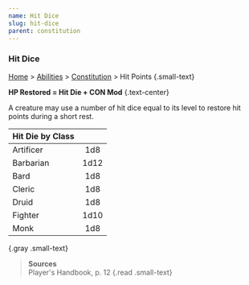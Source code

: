 ```yaml
---
name: Hit Dice
slug: hit-dice
parent: constitution
---
```

### Hit Dice
[Home](dm-operations-center) > [Abilities](abilities) > [Constitution](constitution) > Hit Points {.small-text}

**HP Restored = Hit Die + CON Mod** {.text-center}

A creature may use a number of hit dice equal to its level to restore hit points during a short rest.

| Hit Die by Class ||
|-----------|:---:|
| Artificer | 1d8   | Paladin   | 1d10 |
| Barbarian | 1d12 | Ranger    | 1d10 |
| Bard      | 1d8   | Rogue     | 1d8   |
| Cleric    | 1d8   | Sorcerer  | 1d6   |
| Druid     | 1d8   | Warlock   | 1d8   |
| Fighter   | 1d10 | Wizard    | 1d6   |
| Monk      | 1d8   | - | - |
{.gray .small-text}

> **Sources** <br/>
> Player's Handbook, p. 12
{.read .small-text}
